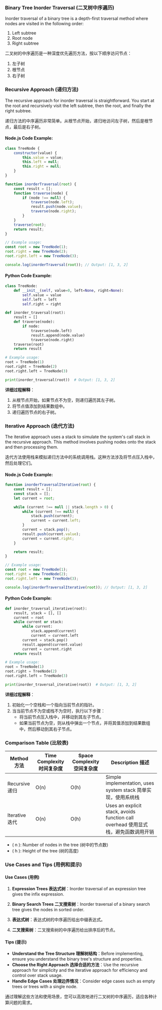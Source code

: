 ### Binary Tree Inorder Traversal (二叉树中序遍历)

Inorder traversal of a binary tree is a depth-first traversal method where nodes are visited in the following order:
1. Left subtree
2. Root node
3. Right subtree

二叉树的中序遍历是一种深度优先遍历方法，按以下顺序访问节点：
1. 左子树
2. 根节点
3. 右子树

### Recursive Approach (递归方法)

The recursive approach for inorder traversal is straightforward. You start at the root and recursively visit the left subtree, then the root, and finally the right subtree.

递归方法的中序遍历非常简单。从根节点开始，递归地访问左子树，然后是根节点，最后是右子树。

#### Node.js Code Example:

```javascript
class TreeNode {
    constructor(value) {
        this.value = value;
        this.left = null;
        this.right = null;
    }
}

function inorderTraversal(root) {
    const result = [];
    function traverse(node) {
        if (node !== null) {
            traverse(node.left);
            result.push(node.value);
            traverse(node.right);
        }
    }
    traverse(root);
    return result;
}

// Example usage:
const root = new TreeNode(1);
root.right = new TreeNode(2);
root.right.left = new TreeNode(3);

console.log(inorderTraversal(root)); // Output: [1, 3, 2]
```

#### Python Code Example:

```python
class TreeNode:
    def __init__(self, value=0, left=None, right=None):
        self.value = value
        self.left = left
        self.right = right

def inorder_traversal(root):
    result = []
    def traverse(node):
        if node:
            traverse(node.left)
            result.append(node.value)
            traverse(node.right)
    traverse(root)
    return result

# Example usage:
root = TreeNode(1)
root.right = TreeNode(2)
root.right.left = TreeNode(3)

print(inorder_traversal(root))  # Output: [1, 3, 2]
```

**详细过程解释**：

1. 从根节点开始，如果节点不为空，则递归遍历其左子树。
2. 将节点值添加到结果数组中。
3. 递归遍历节点的右子树。

### Iterative Approach (迭代方法)

The iterative approach uses a stack to simulate the system's call stack in the recursive approach. This method involves pushing nodes onto the stack and then processing them.

迭代方法使用栈来模拟递归方法中的系统调用栈。这种方法涉及将节点压入栈中，然后处理它们。

#### Node.js Code Example:

```javascript
function inorderTraversalIterative(root) {
    const result = [];
    const stack = [];
    let current = root;

    while (current !== null || stack.length > 0) {
        while (current !== null) {
            stack.push(current);
            current = current.left;
        }
        current = stack.pop();
        result.push(current.value);
        current = current.right;
    }

    return result;
}

// Example usage:
const root = new TreeNode(1);
root.right = new TreeNode(2);
root.right.left = new TreeNode(3);

console.log(inorderTraversalIterative(root)); // Output: [1, 3, 2]
```

#### Python Code Example:

```python
def inorder_traversal_iterative(root):
    result, stack = [], []
    current = root
    while current or stack:
        while current:
            stack.append(current)
            current = current.left
        current = stack.pop()
        result.append(current.value)
        current = current.right
    return result

# Example usage:
root = TreeNode(1)
root.right = TreeNode(2)
root.right.left = TreeNode(3)

print(inorder_traversal_iterative(root))  # Output: [1, 3, 2]
```

**详细过程解释**：

1. 初始化一个空栈和一个指向当前节点的指针。
2. 当当前节点不为空或栈不为空时，执行以下步骤：
   - 将当前节点压入栈中，并移动到其左子节点。
   - 如果当前节点为空，则从栈中弹出一个节点，并将其值添加到结果数组中，然后移动到其右子节点。

### Comparison Table (比较表)

| Method 方法 | Time Complexity 时间复杂度 | Space Complexity 空间复杂度 | Description 描述 |
| --- | --- | --- | --- |
| Recursive 递归 | O(n) | O(h) | Simple implementation, uses system stack 简单实现，使用系统栈 |
| Iterative 迭代 | O(n) | O(h) | Uses an explicit stack, avoids function call overhead 使用显式栈，避免函数调用开销 |

- \( n \): Number of nodes in the tree (树中的节点数)
- \( h \): Height of the tree (树的高度)

### Use Cases and Tips (用例和提示)

#### Use Cases (用例)

1. **Expression Trees 表达式树**：Inorder traversal of an expression tree gives the infix expression.
2. **Binary Search Trees 二叉搜索树**：Inorder traversal of a binary search tree gives the nodes in sorted order.

1. **表达式树**：表达式树的中序遍历给出中缀表达式。
2. **二叉搜索树**：二叉搜索树的中序遍历给出排序后的节点。

#### Tips (提示)

- **Understand the Tree Structure 理解树结构**：Before implementing, ensure you understand the binary tree's structure and properties.
- **Choose the Right Approach 选择合适的方法**：Use the recursive approach for simplicity and the iterative approach for efficiency and control over stack usage.
- **Handle Edge Cases 处理边界情况**：Consider edge cases such as empty trees or trees with a single node.

通过理解这些方法和使用场景，您可以高效地进行二叉树的中序遍历，适应各种计算问题的需求。
